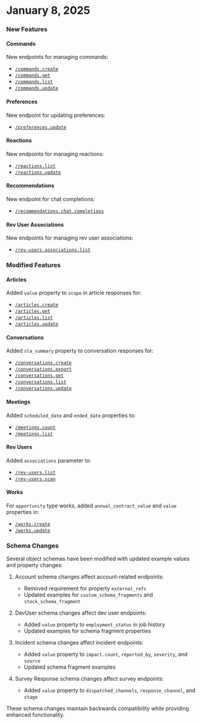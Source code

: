 # January 8, 2025

### New Features

#### Commands
New endpoints for managing commands:
- [`/commands.create`](/beta/api-reference/command/commands-create)
- [`/commands.get`](/beta/api-reference/command/commands-get-post)
- [`/commands.list`](/beta/api-reference/command/commands-list-post)
- [`/commands.update`](/beta/api-reference/command/commands-update)

#### Preferences
New endpoint for updating preferences:
- [`/preferences.update`](/beta/api-reference/preferences/update)

#### Reactions
New endpoints for managing reactions:
- [`/reactions.list`](/beta/api-reference/timeline-entries/reactions-list-post)
- [`/reactions.update`](/beta/api-reference/timeline-entries/reactions-update)

#### Recommendations
New endpoint for chat completions:
- [`/recommendations.chat.completions`](/beta/api-reference/recommendations/chat-completions)

#### Rev User Associations 
New endpoints for managing rev user associations:
- [`/rev-users.associations.list`](/beta/api-reference/rev-users/associations-list-post)

### Modified Features

#### Articles
Added `value` property to `scope` in article responses for:
- [`/articles.create`](/beta/api-reference/articles/create-article)
- [`/articles.get`](/beta/api-reference/articles/get-article-post)
- [`/articles.list`](/beta/api-reference/articles/list-articles-post)
- [`/articles.update`](/beta/api-reference/articles/update-article)

#### Conversations
Added `sla_summary` property to conversation responses for:
- [`/conversations.create`](/beta/api-reference/conversations/create)
- [`/conversations.export`](/beta/api-reference/conversations/export-post)
- [`/conversations.get`](/beta/api-reference/conversations/get-post)
- [`/conversations.list`](/beta/api-reference/conversations/list-post)
- [`/conversations.update`](/beta/api-reference/conversations/update)

#### Meetings 
Added `scheduled_date` and `ended_date` properties to:
- [`/meetings.count`](/beta/api-reference/meetings/count-post)
- [`/meetings.list`](/beta/api-reference/meetings/list-post)

#### Rev Users
Added `associations` parameter to:
- [`/rev-users.list`](/beta/api-reference/rev-users/list-post)
- [`/rev-users.scan`](/beta/api-reference/rev-users/scan-post)

#### Works
For `opportunity` type works, added `annual_contract_value` and `value` properties in:
- [`/works.create`](/beta/api-reference/works/create)
- [`/works.update`](/beta/api-reference/works/update)

### Schema Changes

Several object schemas have been modified with updated example values and property changes:

1. Account schema changes affect account-related endpoints:
   - Removed requirement for property `external_refs`
   - Updated examples for `custom_schema_fragments` and `stock_schema_fragment`

2. DevUser schema changes affect dev user endpoints:
   - Added `value` property to `employment_status` in job history
   - Updated examples for schema fragment properties

3. Incident schema changes affect incident endpoints:
   - Added `value` property to `impact.count`, `reported_by`, `severity`, and `source`
   - Updated schema fragment examples

4. Survey Response schema changes affect survey endpoints:
   - Added `value` property to `dispatched_channels`, `response_channel`, and `stage`

These schema changes maintain backwards compatibility while providing enhanced functionality.